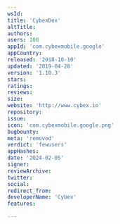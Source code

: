 ```yaml
---
wsId: 
title: 'CybexDex'
altTitle: 
authors: 
users: 100
appId: 'com.cybexmobile.google'
appCountry: 
released: '2018-10-10'
updated: '2019-04-28'
version: '1.10.3'
stars: 
ratings: 
reviews: 
size: 
website: 'http://www.cybex.io'
repository: 
issue: 
icon: 'com.cybexmobile.google.png'
bugbounty: 
meta: 'removed'
verdict: 'fewusers'
appHashes: 
date: '2024-02-05'
signer: 
reviewArchive: 
twitter: 
social: 
redirect_from: 
developerName: 'Cybex'
features: 

---
```


